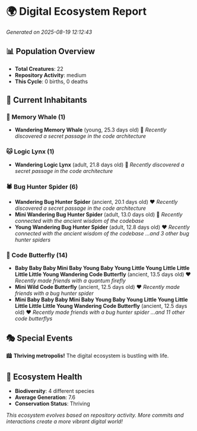# 🌍 Digital Ecosystem Report
*Generated on 2025-08-19 12:12:43*

## 📊 Population Overview
- **Total Creatures**: 22
- **Repository Activity**: medium
- **This Cycle**: 0 births, 0 deaths

## 👥 Current Inhabitants

### 🐋 Memory Whale (1)
- **Wandering Memory Whale** (young, 25.3 days old) 💛
  *Recently discovered a secret passage in the code architecture*

### 🐱 Logic Lynx (1)
- **Wandering Logic Lynx** (adult, 21.8 days old) 💛
  *Recently discovered a secret passage in the code architecture*

### 🕷️ Bug Hunter Spider (6)
- **Wandering Bug Hunter Spider** (ancient, 20.1 days old) ❤️
  *Recently discovered a secret passage in the code architecture*
- **Mini Wandering Bug Hunter Spider** (adult, 13.0 days old) 💛
  *Recently connected with the ancient wisdom of the codebase*
- **Young Wandering Bug Hunter Spider** (adult, 12.8 days old) ❤️
  *Recently connected with the ancient wisdom of the codebase*
  *...and 3 other bug hunter spiders*

### 🦋 Code Butterfly (14)
- **Baby Baby Baby Mini Baby Young Baby Young Little Young Little Little Little Little Young Wandering Code Butterfly** (ancient, 13.5 days old) ❤️
  *Recently made friends with a quantum firefly*
- **Mini Wild Code Butterfly** (ancient, 12.5 days old) ❤️
  *Recently made friends with a bug hunter spider*
- **Mini Baby Baby Baby Mini Baby Young Baby Young Little Young Little Little Little Little Young Wandering Code Butterfly** (ancient, 12.5 days old) ❤️
  *Recently made friends with a bug hunter spider*
  *...and 11 other code butterflys*

## 🎭 Special Events

🏙️ **Thriving metropolis!** The digital ecosystem is bustling with life.

## 🔬 Ecosystem Health
- **Biodiversity**: 4 different species
- **Average Generation**: 7.6
- **Conservation Status**: Thriving

*This ecosystem evolves based on repository activity. More commits and interactions create a more vibrant digital world!*